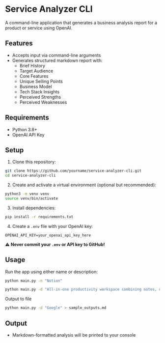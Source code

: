 # Service Analyzer CLI

A command-line application that generates a business analysis report for a product or service using OpenAI.

## Features

- Accepts input via command-line arguments
- Generates structured markdown report with:
  - Brief History
  - Target Audience
  - Core Features
  - Unique Selling Points
  - Business Model
  - Tech Stack Insights
  - Perceived Strengths
  - Perceived Weaknesses

## Requirements

- Python 3.8+
- OpenAI API Key

## Setup

1. Clone this repository:

```bash
git clone https://github.com/yourname/service-analyzer-cli.git
cd service-analyzer-cli
````

2. Create and activate a virtual environment (optional but recommended):

```bash
python3 -m venv venv
source venv/bin/activate
```

3. Install dependencies:

```bash
pip install -r requirements.txt
```

4. Create a `.env` file with your OpenAI key:

```
OPENAI_API_KEY=your_openai_api_key_here
```

⚠️ **Never commit your `.env` or API key to GitHub!**

## Usage

Run the app using either name or description:

```bash
python main.py -n "Notion"
```

```bash
python main.py -d "All-in-one productivity workspace combining notes, docs, tasks, and databases"
```


Output to file

```bash
python main.py -d "Google" > sample_outputs.md
```

## Output

* Markdown-formatted analysis will be printed to your console
